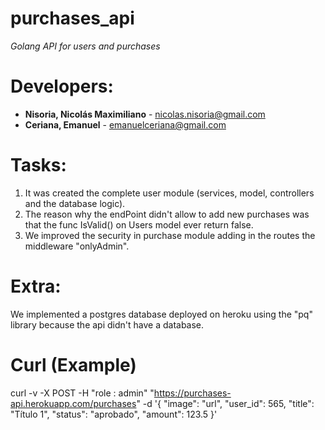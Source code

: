 # purchases_api
*Golang API for users and purchases*

# Developers:

- **Nisoria, Nicolás Maximiliano** - nicolas.nisoria@gmail.com
- **Ceriana, Emanuel** - emanuelceriana@gmail.com

# Tasks:

1) It was created the complete user module (services, model, controllers and the database logic).
2) The reason why the endPoint didn't allow to add new purchases was that the func IsValid() on Users model ever return false.
3) We improved the security in purchase module adding in the routes the middleware "onlyAdmin".

# Extra:

We implemented a postgres database deployed on heroku using the "pq" library because the api didn't have a database.

# Curl (Example)

curl -v -X POST -H "role : admin" "https://purchases-api.herokuapp.com/purchases" -d '{ "image": "url",  "user_id": 565, "title": "Título 1", "status": "aprobado", "amount": 123.5 }'

